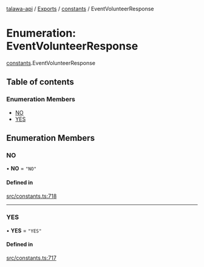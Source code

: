 [talawa-api](../README.md) / [Exports](../modules.md) / [constants](../modules/constants.md) / EventVolunteerResponse

# Enumeration: EventVolunteerResponse

[constants](../modules/constants.md).EventVolunteerResponse

## Table of contents

### Enumeration Members

- [NO](constants.EventVolunteerResponse.md#no)
- [YES](constants.EventVolunteerResponse.md#yes)

## Enumeration Members

### NO

• **NO** = ``"NO"``

#### Defined in

[src/constants.ts:718](https://github.com/PalisadoesFoundation/talawa-api/blob/c766886/src/constants.ts#L718)

___

### YES

• **YES** = ``"YES"``

#### Defined in

[src/constants.ts:717](https://github.com/PalisadoesFoundation/talawa-api/blob/c766886/src/constants.ts#L717)
